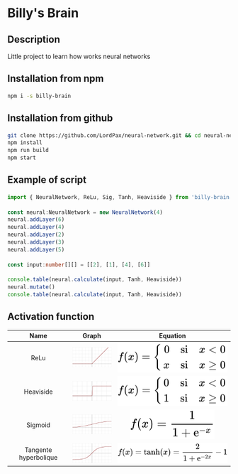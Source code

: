 # Billy's Brain
## Description
Little project to learn how works neural networks

## Installation from npm
```bash
npm i -s billy-brain
```

## Installation from github
```bash
git clone https://github.com/LordPax/neural-network.git && cd neural-network
npm install
npm run build
npm start
```

## Example of script
```ts
import { NeuralNetwork, ReLu, Sig, Tanh, Heaviside } from 'billy-brain'

const neural:NeuralNetwork = new NeuralNetwork(4)
neural.addLayer(6)
neural.addLayer(4)
neural.addLayer(2)
neural.addLayer(3)
neural.addLayer(5)

const input:number[][] = [[2], [1], [4], [6]]

console.table(neural.calculate(input, Tanh, Heaviside))
neural.mutate()
console.table(neural.calculate(input, Tanh, Heaviside))
```

## Activation function
| Name | Graph | Equation |
|:----:|:-----:|:--------:|
|ReLu|![ReLu](https://raw.githubusercontent.com/LordPax/neural-network/master/images/ReLu.png)|![ReLu](https://raw.githubusercontent.com/LordPax/neural-network/master/images/ReLu_graph.svg)|
|Heaviside|![Heaviside](https://raw.githubusercontent.com/LordPax/neural-network/master/images/heaviside.png)|![Heaviside](https://raw.githubusercontent.com/LordPax/neural-network/master/images/heaviside_graph.svg)|
|Sigmoid|![Sigmoid](https://raw.githubusercontent.com/LordPax/neural-network/master/images/sigmoid.png)|![Sigmoid](https://raw.githubusercontent.com/LordPax/neural-network/master/images/sigmoid_graph.svg)|
|Tangente hyperbolique|![tanh](https://raw.githubusercontent.com/LordPax/neural-network/master/images/Tanh.png)|![tanh](https://raw.githubusercontent.com/LordPax/neural-network/master/images/tanh_graph.svg)|